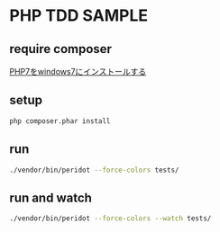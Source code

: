 # PHP TDD SAMPLE

## require composer
[PHP7をwindows7にインストールする](http://qiita.com/daijinload/items/3eb3d7d776143b3c5392)

## setup

```bash
php composer.phar install
```

## run

```bash
./vendor/bin/peridot --force-colors tests/
```

## run and watch

```bash
./vendor/bin/peridot --force-colors --watch tests/
```
